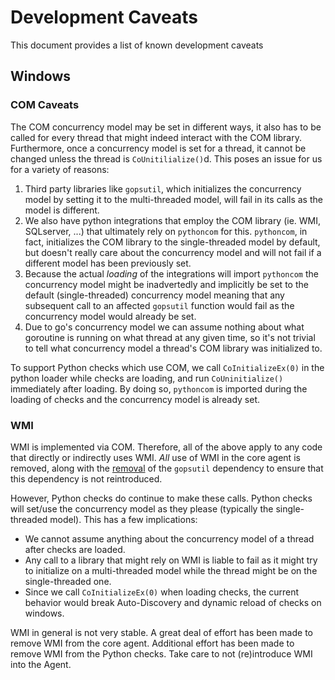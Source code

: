 # Development Caveats

This document provides a list of known development caveats

## Windows

### COM Caveats

The COM concurrency model may be set in different ways, it also has to be called for every thread that might indeed interact with the COM library. Furthermore, once a concurrency model is set for a thread, it cannot be changed unless the thread is `CoUnitilialize()`d. This poses an issue for us for a variety of reasons:
1. Third party libraries like `gopsutil`, which initializes the concurrency model by setting it to the multi-threaded model, will fail in its calls as the model is different.
2. We also have python integrations that employ the COM library (ie. WMI, SQLserver, ...) that ultimately rely on `pythoncom` for this. `pythoncom`, in fact, initializes the COM library to the single-threaded model by default, but doesn't really care about the concurrency model and will not fail if a different model has been previously set. 
3. Because the actual *loading* of the integrations will import `pythoncom` the concurrency model might be inadvertedly and implicitly be set to the default (single-threaded) concurrency model meaning that any subsequent call to an affected `gopsutil` function would fail as the concurrency model would already be set. 
4. Due to go's concurrency model we can assume nothing about what goroutine is running on what thread at any given time, so it's not trivial to tell what concurrency model a thread's COM library was initialized to. 


To support Python checks which use COM, we call  `CoInitializeEx(0)` in the python loader while checks are loading, and run `CoUninitialize()` immediately after loading. By doing so, `pythoncom` is imported during the loading of checks and the concurrency model is already set.
### WMI
WMI is implemented via COM. Therefore, all of the above apply to any code that directly or indirectly uses WMI.  _All_ use of WMI in the core agent is removed, along with the [removal](https://github.com/DataDog/datadog-agent/blob/main/tasks/go.py#L295-L299) of the `gopsutil` dependency to ensure that this dependency is not reintroduced.


However, Python checks do continue to make these calls. Python checks will set/use the concurrency model as they please (typically the single-threaded model). This has a few implications:
- We cannot assume anything about the concurrency model of a thread after checks are loaded. 
- Any call to a library that might rely on WMI is liable to fail as it might try to initialize on a multi-threaded model while the thread might be on the single-threaded one.  
- Since we call `CoInitializeEx(0)` when loading checks, the current behavior would break Auto-Discovery and dynamic reload of checks on windows.

WMI in general is not very stable. A great deal of effort has been made to remove WMI from the core agent.  Additional effort has been made to remove WMI from the Python checks. Take care to not (re)introduce WMI into the Agent.
